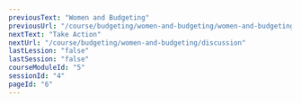 ```yaml
---
previousText: "Women and Budgeting"
previousUrl: "/course/budgeting/women-and-budgeting/women-and-budgeting"
nextText: "Take Action"
nextUrl: "/course/budgeting/women-and-budgeting/discussion"
lastLession: "false"
lastSession: "false"
courseModuleId: "5"
sessionId: "4"
pageId: "6"
---
```



